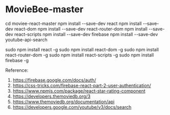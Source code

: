 # MovieBee-master

cd moviee-react-master
npm install --save-dev react
npm install --save-dev react-dom
npm install --save-dev react-router-dom
npm install --save-dev react-scripts                                                                                                      npm install --save-dev firebase                                                                                                          npm install --save-dev youtube-api-search

sudo npm install react -g
sudo npm install react-dom -g
sudo npm install react-router-dom -g
sudo npm install react-scripts -g
sudo npm install firebase -g


Reference: 

1) https://firebase.google.com/docs/auth/                                                                    
2) https://css-tricks.com/firebase-react-part-2-user-authentication/
3) https://www.npmjs.com/package/react-star-rating-component
4) https://developers.themoviedb.org/3
5) https://www.themoviedb.org/documentation/api
6) https://developers.google.com/youtube/v3/docs/search
